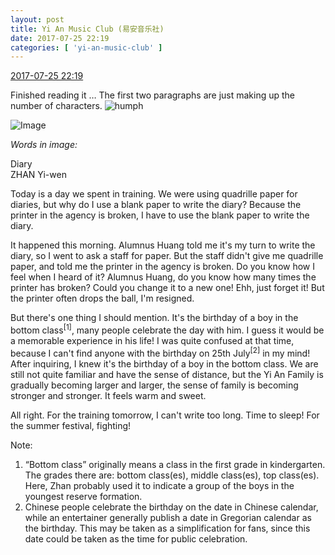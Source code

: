 ```yaml
---
layout: post
title: Yi An Music Club (易安音乐社)
date: 2017-07-25 22:19
categories: [ 'yi-an-music-club' ]
---
```


<div class="weibo-info">
  <a href="http://weibo.com/6094546964/Fe46UBYEU">2017-07-25 22:19</a>
</div>

Finished reading it … The first two paragraphs are just making up the number of characters. ![humph](http://img.t.sinajs.cn/t4/appstyle/expression/ext/normal/49/hatea_org.gif)

<!-- more -->

![Image](https://wx4.sinaimg.cn/mw690/006Es64Agy1fhwhrnb5tvj30s3137qgu.jpg)

*Words in image:*

Diary  
ZHAN Yi-wen

Today is a day we spent in training. We were using quadrille paper for diaries, but why do I use a blank paper to write the diary? Because the printer in the agency is broken, I have to use the blank paper to write the diary.

It happened this morning. Alumnus Huang told me it's my turn to write the diary, so I went to ask a staff for paper. But the staff didn't give me quadrille paper, and told me the printer in the agency is broken. Do you know how I feel when I heard of it? Alumnus Huang, do you know how many times the printer has broken? Could you change it to a new one! Ehh, just forget it! But the printer often drops the ball, I'm resigned.

But there's one thing I should mention. It's the birthday of a boy in the bottom class<sup>[1]</sup>, many people celebrate the day with him. I guess it would be a memorable experience in his life! I was quite confused at that time, because I can't find anyone with the birthday on 25th July<sup>[2]</sup> in my mind! After inquiring, I knew it's the birthday of a boy in the bottom class. We are still not quite familiar and have the sense of distance, but the Yi An Family is gradually becoming larger and larger, the sense of family is becoming stronger and stronger. It feels warm and sweet.

All right. For the training tomorrow, I can't write too long. Time to sleep! For the summer festival, fighting!

Note:
1. “Bottom class” originally means a class in the first grade in kindergarten. The grades there are: bottom class(es), middle class(es), top class(es). Here, Zhan probably used it to indicate a group of the boys in the youngest reserve formation.
2. Chinese people celebrate the birthday on the date in Chinese calendar, while an entertainer generally publish a date in Gregorian calendar as the birthday. This may be taken as a simplification for fans, since this date could be taken as the time for public celebration.
